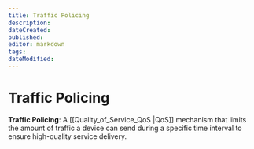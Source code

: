 ```yaml
---
title: Traffic Policing
description: 
dateCreated: 
published: 
editor: markdown
tags: 
dateModified: 
---
```

# Traffic Policing

**Traffic Policing**: A [[Quality_of_Service_QoS |QoS]] mechanism that limits the amount of traffic a device can send during a specific time interval to ensure high-quality service delivery.